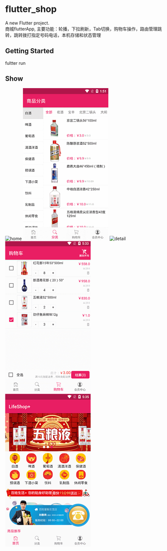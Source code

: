 # flutter_shop

A new Flutter project.   
商城flutterApp, 主要功能：轮播，下拉刷新，Tab切换，购物车操作，路由管理跳转，跳转拨打指定号码电话，本机存储和状态管理

## Getting Started

fultter run

## Show
![home](/flutter_shop_home.gif)
![category](/flutter_shop_category.gif)
![detail](/flutter_shop_cate_detail.gif)   
![cart](/flutter_shop_cart.gif)
![user](/flutter_shop_user.gif)
